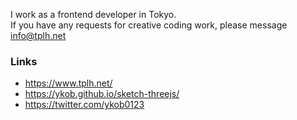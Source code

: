 I work as a frontend developer in Tokyo.  
If you have any requests for creative coding work, please message info@tplh.net

### Links

- https://www.tplh.net/
- https://ykob.github.io/sketch-threejs/
- https://twitter.com/ykob0123
